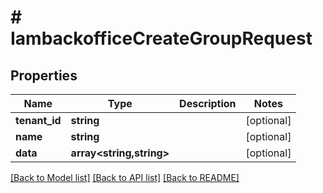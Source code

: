 # # IambackofficeCreateGroupRequest


## Properties


Name | Type | Description | Notes
------------ | ------------- | ------------- | -------------
**tenant_id**| **string** |   | [optional]
**name**| **string** |   | [optional]
**data**| **array<string,string>** |   | [optional]


[[Back to Model list]](../../README.md#models) [[Back to API list]](../../README.md#endpoints) [[Back to README]](../../README.md)